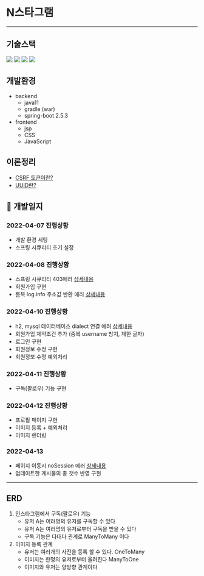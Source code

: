 
# N스타그램
---
## 기술스택
<img src="https://img.shields.io/badge/SpringBoot-badge&logoColor=white"> <img src="https://img.shields.io/badge/JPA-E34F26?badge&logoColor=white"> <img src="https://img.shields.io/badge/MySQL-FCC624?badge&logoColor=black"> <img src="https://img.shields.io/badge/SpringSecurity-4FC08D?badge&logoColor=white">



## 개발환경
* backend
  * java11
  * gradle (war)
  * spring-boot 2.5.3
* frontend
  * jsp
  * CSS
  * JavaScript

## 이론정리
* [CSRF 토큰이란?](https://velog.io/@jupiter-j/CSRF%ED%86%A0%ED%81%B0%EC%9D%B4%EB%9E%80)
* [UUID란?]()

## 🧭 개발일지
### 2022-04-07 진행상황
* 개발 환경 세팅
* 스프링 시큐리티 초기 설정
### 2022-04-08 진행상황
* 스프링 시큐리티 403에러 [상세내용](https://velog.io/@jupiter-j/%EC%97%90%EB%9F%AC-%EC%8A%A4%ED%94%84%EB%A7%81-%EC%8B%9C%ED%81%90%EB%A6%AC%ED%8B%B0-%EC%97%90%EB%9F%AC-403-404)
* 회원가입 구현 
* 롬복 log.info 주소값 반환 에러 [상세내용](https://velog.io/@jupiter-j/%EC%97%90%EB%9F%ACLombok-%EB%A1%AC%EB%B3%B5-log.info-%EC%A3%BC%EC%86%8C%EA%B0%92-%EB%B0%98%ED%99%98-%EC%97%90%EB%9F%AC)
### 2022-04-10 진행상황
* h2, mysql 데이터베이스 dialect 연결 에러 [상세내용](https://velog.io/@jupiter-j/%EC%97%90%EB%9F%AC-%EB%8D%B0%EC%9D%B4%ED%84%B0%EB%B2%A0%EC%9D%B4%EC%8A%A4-table-doesnt-exist)
* 회원가입 제약조건 추가 (중복 username 방지, 제한 글자)
* 로그인 구현
* 회원정보 수정 구현
* 회원정보 수정 예외처리
### 2022-04-11 진행상황
* 구독(팔로우) 기능 구현
### 2022-04-12 진행상황
* 프로필 페이지 구현
* 이미지 등록 + 예외처리
* 이미지 렌더링
### 2022-04-13
* 페이지 이동시 noSession 에러 [상세내용](https://velog.io/@jupiter-j/%EC%97%90%EB%9F%AC-%EC%8A%A4%ED%94%84%EB%A7%81%EB%B6%80%ED%8A%B8-no-Session) 
* 업데이트한 게시물의 총 갯수 반영 구현


---
## ERD
1. 인스타그램에서 구독(팔로우) 기능
   * 유저 A는 여러명의 유저를 구독할 수 있다
   * 유저 A는 여러명의 유저로부터 구독을 받을 수 있다
   * 구독 기능은 다대다 관계로 ManyToMany 이다
2. 이미지 등록 관계
   * 유저는 여러개의 사진을 등록 할 수 있다. OneToMany
   * 이미지는 한명의 유저로부터 올려진다 ManyToOne
   * 이미지와 유저는 양방향 관계이다 


